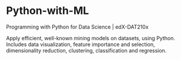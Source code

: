 # Python-with-ML
Programming with Python for Data Science | edX-DAT210x

Apply efficient, well-known mining models on datasets, using Python. 
Includes data visualization, feature importance and selection, dimensionality reduction, clustering, classification and regression.
